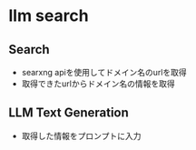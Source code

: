 # llm search

## Search
- searxng apiを使用してドメイン名のurlを取得
- 取得できたurlからドメイン名の情報を取得

## LLM Text Generation
- 取得した情報をプロンプトに入力